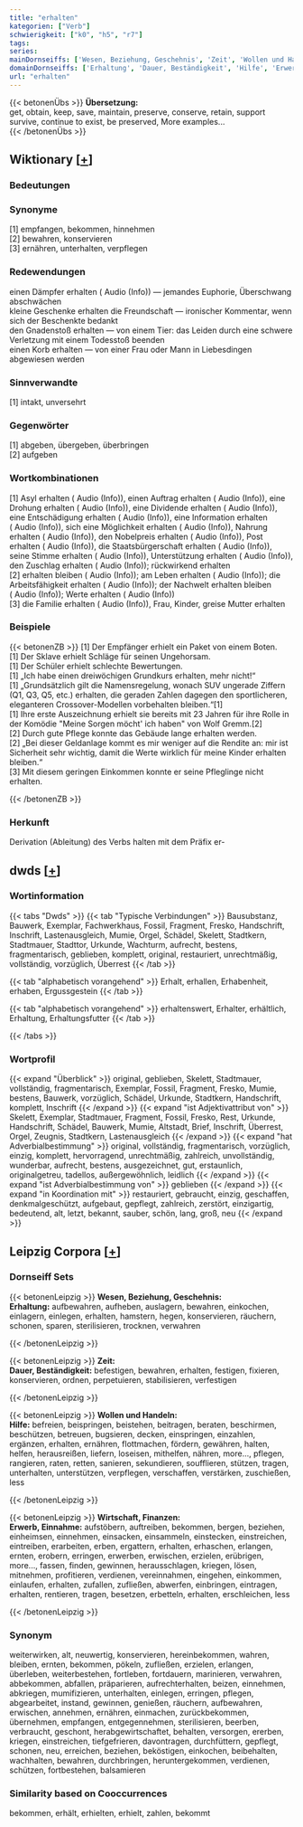```yaml
---
title: "erhalten"
kategorien: ["Verb"]
schwierigkeit: ["k0", "h5", "r7"]
tags:
series:
mainDornseiffs: ['Wesen, Beziehung, Geschehnis', 'Zeit', 'Wollen und Handeln', 'Wirtschaft, Finanzen']
domainDornseiffs: ['Erhaltung', 'Dauer, Beständigkeit', 'Hilfe', 'Erwerb, Einnahme']
url: "erhalten"
---
```


{{< betonenÜbs >}}
**Übersetzung:**  
get, obtain, keep, save, maintain, preserve, conserve, retain, support  
survive, continue to exist, be preserved, More examples...  
{{< /betonenÜbs >}}

## Wiktionary [[+](https://de.wiktionary.org/wiki/erhalten)]

### Bedeutungen

### Synonyme
[1] empfangen, bekommen, hinnehmen  
[2] bewahren, konservieren  
[3] ernähren, unterhalten, verpflegen  

### Redewendungen
einen Dämpfer erhalten ( Audio (Info)) — jemandes Euphorie, Überschwang abschwächen  
kleine Geschenke erhalten die Freundschaft — ironischer Kommentar, wenn sich der Beschenkte bedankt  
den Gnadenstoß erhalten — von einem Tier: das Leiden durch eine schwere Verletzung mit einem Todesstoß beenden  
einen Korb erhalten — von einer Frau oder Mann in Liebesdingen abgewiesen werden  

### Sinnverwandte
[1] intakt, unversehrt  

### Gegenwörter
[1] abgeben, übergeben, überbringen  
[2] aufgeben  

### Wortkombinationen
[1] Asyl erhalten ( Audio (Info)), einen Auftrag erhalten ( Audio (Info)), eine Drohung erhalten ( Audio (Info)), eine Dividende erhalten ( Audio (Info)), eine Entschädigung erhalten ( Audio (Info)), eine Information erhalten ( Audio (Info)), sich eine Möglichkeit erhalten ( Audio (Info)), Nahrung erhalten ( Audio (Info)), den Nobelpreis erhalten ( Audio (Info)), Post erhalten ( Audio (Info)), die Staatsbürgerschaft erhalten ( Audio (Info)), seine Stimme erhalten ( Audio (Info)), Unterstützung erhalten ( Audio (Info)), den Zuschlag erhalten ( Audio (Info)); rückwirkend erhalten  
[2] erhalten bleiben ( Audio (Info)); am Leben erhalten ( Audio (Info)); die Arbeitsfähigkeit erhalten ( Audio (Info)); der Nachwelt erhalten bleiben ( Audio (Info)); Werte erhalten ( Audio (Info))  
[3] die Familie erhalten ( Audio (Info)), Frau, Kinder, greise Mutter erhalten  

### Beispiele
{{< betonenZB >}}
[1] Der Empfänger erhielt ein Paket von einem Boten.  
[1] Der Sklave erhielt Schläge für seinen Ungehorsam.  
[1] Der Schüler erhielt schlechte Bewertungen.  
[1] „Ich habe einen dreiwöchigen Grundkurs erhalten, mehr nicht!“  
[1] „Grundsätzlich gilt die Namensregelung, wonach SUV ungerade Ziffern (Q1, Q3, Q5, etc.) erhalten, die geraden Zahlen dagegen den sportlicheren, eleganteren Crossover-Modellen vorbehalten bleiben.“[1]  
[1] Ihre erste Auszeichnung erhielt sie bereits mit 23 Jahren für ihre Rolle in der Komödie "Meine Sorgen möcht' ich haben" von Wolf Gremm.[2]  
[2] Durch gute Pflege konnte das Gebäude lange erhalten werden.  
[2] „Bei dieser Geldanlage kommt es mir weniger auf die Rendite an: mir ist Sicherheit sehr wichtig, damit die Werte wirklich für meine Kinder erhalten bleiben.“  
[3] Mit diesem geringen Einkommen konnte er seine Pfleglinge nicht erhalten.  

{{< /betonenZB >}}
### Herkunft
Derivation (Ableitung) des Verbs halten mit dem Präfix er-  



## dwds [[+](https://www.dwds.de/wb/erhalten)]

### Wortinformation
{{< tabs "Dwds" >}}
{{< tab "Typische Verbindungen" >}}
Bausubstanz, Bauwerk, Exemplar, Fachwerkhaus, Fossil, Fragment, Fresko, Handschrift, Inschrift, Lastenausgleich, Mumie, Orgel, Schädel, Skelett, Stadtkern, Stadtmauer, Stadttor, Urkunde, Wachturm, aufrecht, bestens, fragmentarisch, geblieben, komplett, original, restauriert, unrechtmäßig, vollständig, vorzüglich, Überrest
{{< /tab >}}

{{< tab "alphabetisch vorangehend" >}}
Erhalt, erhallen, Erhabenheit, erhaben, Ergussgestein
{{< /tab >}}

{{< tab "alphabetisch vorangehend" >}}
erhaltenswert, Erhalter, erhältlich, Erhaltung, Erhaltungsfutter
{{< /tab >}}

{{< /tabs >}}

### Wortprofil
{{< expand "Überblick" >}} original, geblieben, Skelett, Stadtmauer, vollständig, fragmentarisch, Exemplar, Fossil, Fragment, Fresko, Mumie, bestens, Bauwerk, vorzüglich, Schädel, Urkunde, Stadtkern, Handschrift, komplett, Inschrift {{< /expand >}}
{{< expand "ist Adjektivattribut von" >}} Skelett, Exemplar, Stadtmauer, Fragment, Fossil, Fresko, Rest, Urkunde, Handschrift, Schädel, Bauwerk, Mumie, Altstadt, Brief, Inschrift, Überrest, Orgel, Zeugnis, Stadtkern, Lastenausgleich {{< /expand >}}
{{< expand "hat Adverbialbestimmung" >}} original, vollständig, fragmentarisch, vorzüglich, einzig, komplett, hervorragend, unrechtmäßig, zahlreich, unvollständig, wunderbar, aufrecht, bestens, ausgezeichnet, gut, erstaunlich, originalgetreu, tadellos, außergewöhnlich, leidlich {{< /expand >}}
{{< expand "ist Adverbialbestimmung von" >}} geblieben {{< /expand >}}
{{< expand "in Koordination mit" >}} restauriert, gebraucht, einzig, geschaffen, denkmalgeschützt, aufgebaut, gepflegt, zahlreich, zerstört, einzigartig, bedeutend, alt, letzt, bekannt, sauber, schön, lang, groß, neu {{< /expand >}}

## Leipzig Corpora [[+](https://corpora.uni-leipzig.de/en/res?word=erhalten&corpusId=deu_newscrawl-public_2018)]

### Dornseiff Sets
{{< betonenLeipzig >}}
**Wesen, Beziehung, Geschehnis:**  
**Erhaltung:** aufbewahren, aufheben, auslagern, bewahren, einkochen, einlagern, einlegen, erhalten, hamstern, hegen, konservieren, räuchern, schonen, sparen, sterilisieren, trocknen, verwahren  

{{< /betonenLeipzig >}}


{{< betonenLeipzig >}}
**Zeit:**  
**Dauer, Beständigkeit:** befestigen, bewahren, erhalten, festigen, fixieren, konservieren, ordnen, perpetuieren, stabilisieren, verfestigen  

{{< /betonenLeipzig >}}


{{< betonenLeipzig >}}
**Wollen und Handeln:**  
**Hilfe:** befreien, beispringen, beistehen, beitragen, beraten, beschirmen, beschützen, betreuen, bugsieren, decken, einspringen, einzahlen, ergänzen, erhalten, ernähren, flottmachen, fördern, gewähren, halten, helfen, herausreißen, liefern, loseisen, mithelfen, nähren, more..., pflegen, rangieren, raten, retten, sanieren, sekundieren, soufflieren, stützen, tragen, unterhalten, unterstützen, verpflegen, verschaffen, verstärken, zuschießen, less  

{{< /betonenLeipzig >}}


{{< betonenLeipzig >}}
**Wirtschaft, Finanzen:**  
**Erwerb, Einnahme:** aufstöbern, auftreiben, bekommen, bergen, beziehen, einheimsen, einnehmen, einsacken, einsammeln, einstecken, einstreichen, eintreiben, erarbeiten, erben, ergattern, erhalten, erhaschen, erlangen, ernten, erobern, erringen, erwerben, erwischen, erzielen, erübrigen, more..., fassen, finden, gewinnen, herausschlagen, kriegen, lösen, mitnehmen, profitieren, verdienen, vereinnahmen, eingehen, einkommen, einlaufen, erhalten, zufallen, zufließen, abwerfen, einbringen, eintragen, erhalten, rentieren, tragen, besetzen, erbetteln, erhalten, erschleichen, less  

{{< /betonenLeipzig >}}

### Synonym
weiterwirken, alt, neuwertig, konservieren, hereinbekommen, wahren, bleiben, ernten, bekommen, pökeln, zufließen, erzielen, erlangen, überleben, weiterbestehen, fortleben, fortdauern, marinieren, verwahren, abbekommen, abfallen, präparieren, aufrechterhalten, beizen, einnehmen, abkriegen, mumifizieren, unterhalten, einlegen, erringen, pflegen, abgearbeitet, instand, gewinnen, genießen, räuchern, aufbewahren, erwischen, annehmen, ernähren, einmachen, zurückbekommen, übernehmen, empfangen, entgegennehmen, sterilisieren, beerben, verbraucht, geschont, herabgewirtschaftet, behalten, versorgen, ererben, kriegen, einstreichen, tiefgefrieren, davontragen, durchfüttern, gepflegt, schonen, neu, erreichen, beziehen, beköstigen, einkochen, beibehalten, wachhalten, bewahren, durchbringen, heruntergekommen, verdienen, schützen, fortbestehen, balsamieren


### Similarity based on Cooccurrences
bekommen, erhält, erhielten, erhielt, zahlen, bekommt

